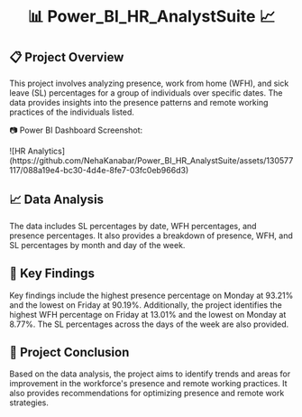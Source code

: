 <!DOCTYPE html>
<html lang="en">
<head>
  <meta charset="UTF-8">
  <meta name="viewport" content="width=device-width, initial-scale=1.0">
</head>
<body>
  <h1 align="center">📊 Power_BI_HR_AnalystSuite
 📈</h1>
  <section>
    <h2>📋 Project Overview</h2>
    <p>This project involves analyzing presence, work from home (WFH), and sick leave (SL) percentages for a group of individuals over specific dates. The data provides insights into the presence patterns and remote working practices of the individuals listed.</p>
    
   <div class="image-container">
     <p>📷 Power BI Dashboard Screenshot:</p>
      ![HR Analytics](https://github.com/NehaKanabar/Power_BI_HR_AnalystSuite/assets/130577117/088a19e4-bc30-4d4e-8fe7-03fc0eb966d3)
      
   </div>

  <h2>📈 Data Analysis</h2>
    <p>The data includes SL percentages by date, WFH percentages, and presence percentages. It also provides a breakdown of presence, WFH, and SL percentages by month and day of the week.</p>
    
   <h2>🔑 Key Findings</h2>
    <p>Key findings include the highest presence percentage on Monday at 93.21% and the lowest on Friday at 90.19%. Additionally, the project identifies the highest WFH percentage on Friday at 13.01% and the lowest on Monday at 8.77%. The SL percentages across the days of the week are also provided.</p>
    
  <h2>📅 Project Conclusion</h2>
    <p>Based on the data analysis, the project aims to identify trends and areas for improvement in the workforce's presence and remote working practices. It also provides recommendations for optimizing presence and remote work strategies.</p>
  </section>
</body>
</html>
